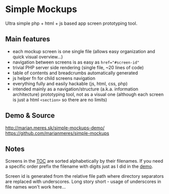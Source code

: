 # Simple Mockups

Ultra simple php + html + js based app screen prototyping tool.

## Main features

* each mockup screen is one single file (allows easy organization and quick visual overview...)
* navigation between screens is as easy as `href="#screen-id"`
* trivial PHP server side rendering (single file, ~20 lines of code)
* table of contents and breadcrumbs automatically generated
* js helper fn for child screens navigation
* everything fully and easily hackable (js, html, css, php)
* intended mainly as a navigation/structure (a.k.a. information architecture) 
prototyping tool, not as a visual one (although each screen is just 
a html `<section>` so there are no limits)

## Demo &amp; Source

http://marian.meres.sk/simple-mockups-demo/  
https://github.com/marianmeres/simple-mockups

## Notes

Screens in the [TOC](http://marian.meres.sk/simple-mockups-demo/#_toc) are sorted 
alphabetically by their filenames. If you need a specific order prefix the 
filename with digits just as I did in the [demo](https://github.com/marianmeres/simple-mockups/tree/master/screens/index).

Screen id is generated from the relative file path where directory separators are 
replaced with underscores. Long story short - usage of underscores in file names 
won't work here...

